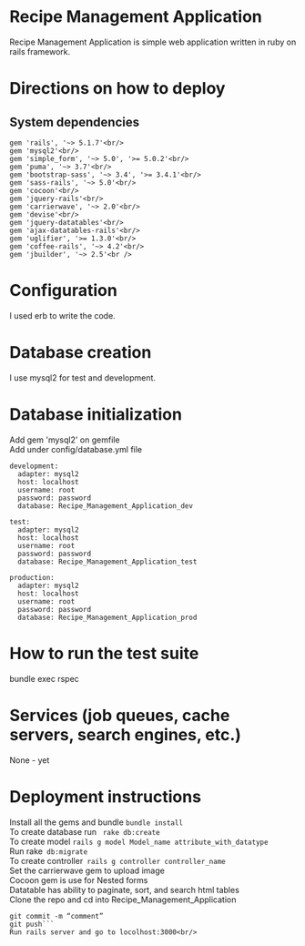 # **Recipe Management Application**

Recipe Management Application is simple web application written in ruby on rails framework.

# **Directions on how to deploy**

## **System dependencies**

```
gem 'rails', '~> 5.1.7'<br/>
gem 'mysql2'<br/>
gem 'simple_form', '~> 5.0', '>= 5.0.2'<br/>
gem 'puma', '~> 3.7'<br/>
gem 'bootstrap-sass', '~> 3.4', '>= 3.4.1'<br/>
gem 'sass-rails', '~> 5.0'<br/>
gem 'cocoon'<br/>
gem 'jquery-rails'<br/>
gem 'carrierwave', '~> 2.0'<br/>
gem 'devise'<br/>
gem 'jquery-datatables'<br/>
gem 'ajax-datatables-rails'<br/>
gem 'uglifier', '>= 1.3.0'<br/>
gem 'coffee-rails', '~> 4.2'<br/>
gem 'jbuilder', '~> 2.5'<br />

```

# **Configuration**

I used erb to write the code.

# **Database creation**

I use mysql2 for test and development.

# **Database initialization**

Add gem 'mysql2' on gemfile<br/>
Add under config/database.yml file<br/>
```
development:
  adapter: mysql2
  host: localhost
  username: root
  password: password
  database: Recipe_Management_Application_dev
 
test:
  adapter: mysql2
  host: localhost
  username: root
  password: password
  database: Recipe_Management_Application_test 

production:
  adapter: mysql2
  host: localhost
  username: root
  password: password
  database: Recipe_Management_Application_prod 
```
# **How to run the test suite**

bundle exec rspec

# **Services (job queues, cache servers, search engines, etc.)**

None - yet

# **Deployment instructions**

Install all the gems and bundle ``` bundle install ```<br/>
To create database run ``` rake db:create```<br/>
To create model ```rails g model Model_name attribute_with_datatype```<br/>
Run rake``` db:migrate```<br/>
To create controller``` rails g controller controller_name``` <br/>
Set the carrierwave gem to upload image<br/>
Cocoon gem is use for Nested forms<br/>
Datatable has ability to paginate, sort, and search html tables<br/>
Clone the repo and cd into Recipe_Management_Application<br/>
```git add .
git commit -m “comment”
git push```
Run rails server and go to locolhost:3000<br/>





